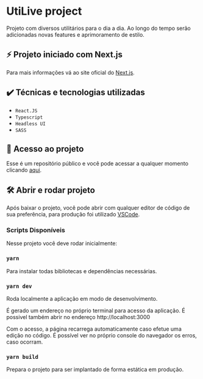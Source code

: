 # UtiLive project

Projeto com diversos utilitários para o dia a dia. Ao longo do tempo serão adicionadas novas features e aprimoramento de estilo.

## ⚡ Projeto iniciado com Next.js

Para mais informações vá ao site oficial do <a href="https://nextjs.org/">Next.js</a>.

## ✔️ Técnicas e tecnologias utilizadas

- ``React.JS``
- ``Typescript``
- ``Headless UI``
- ``SASS``

## 📁 Acesso ao projeto
Esse é um repositório público e você pode acessar a qualquer momento clicando <a href="https://github.com/leonardo-junior/utilive">aqui</a>.

## 🛠️ Abrir e rodar projeto

Após baixar o projeto, você pode abrir com qualquer editor de código de sua preferência, para produção foi utilizado <a href="https://code.visualstudio.com">VSCode</a>.

### Scripts Disponíveis

Nesse projeto você deve rodar inicialmente:

### `yarn`

Para instalar todas bibliotecas e dependências necessárias.

### `yarn dev`

Roda localmente a aplicação em modo de desenvolvimento.

É gerado um endereço no próprio terminal para acesso da aplicação.
É possivel também abrir no endereço http://localhost:3000

Com o acesso, a página recarrega automaticamente caso efetue uma edição no código.
É possível ver no próprio console do navegador os erros, caso ocorram.

### `yarn build`

Prepara o projeto para ser implantado de forma estática em produção.

